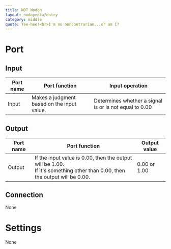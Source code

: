 ```yaml
---
title: NOT Nodon
layout: nodopedia/entry
category: middle
quote: Tee-hee!<br>I'm no noncontrarian...or am I?
---
```


# Port
## Input
<div class="table-wrapper"><table><thead><tr><th>Port name</th><th>Port function</th><th>Input operation</th></tr></thead><tbody><tr><td>Input</td><td>Makes a judgment based on the input value.</td><td>Determines whether a signal is or is not equal to 0.00</td></tr></tbody></table></div>

## Output
<div class="table-wrapper"><table><thead><tr><th>Port name</th><th>Port function</th><th>Output value</th></tr></thead><tbody><tr><td>Output</td><td>If the input value is 0.00, then the output will be 1.00.<br>If it's something other than 0.00, then the output will be 0.00.</td><td>0.00 or 1.00</td></tr></tbody></table></div>

## Connection
None

# Settings
None